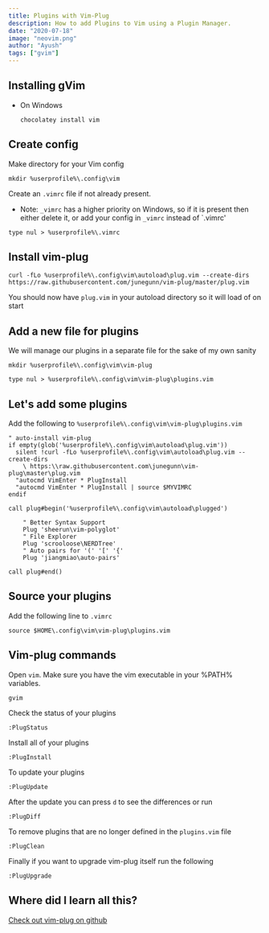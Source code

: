 ```yaml
---
title: Plugins with Vim-Plug
description: How to add Plugins to Vim using a Plugin Manager.
date: "2020-07-18"
image: "neovim.png"
author: "Ayush"
tags: ["gvim"]
---
```


## Installing gVim

- On Windows

  ```
  chocolatey install vim
  ```

## Create config

Make directory for your Vim config

```
mkdir %userprofile%\.config\vim
```

Create an `.vimrc` file if not already present.
- Note: `_vimrc` has a higher priority on Windows, so if it is present then either delete it, or add your config in `_vimrc` instead of `.vimrc'


```
type nul > %userprofile%\.vimrc
```

## Install vim-plug

```
curl -fLo %userprofile%\.config\vim\autoload\plug.vim --create-dirs https://raw.githubusercontent.com/junegunn/vim-plug/master/plug.vim
```

You should now have `plug.vim` in your autoload directory so it will load of on start

## Add a new file for plugins

We will manage our plugins in a separate file for the sake of my own sanity

```
mkdir %userprofile%\.config\vim\vim-plug

type nul > %userprofile%\.config\vim\vim-plug\plugins.vim
```

## Let's add some plugins

Add the following to `%userprofile%\.config\vim\vim-plug\plugins.vim`

```
" auto-install vim-plug
if empty(glob('%userprofile%\.config\vim\autoload\plug.vim'))
  silent !curl -fLo %userprofile%\.config\vim\autoload\plug.vim --create-dirs
    \ https:\\raw.githubusercontent.com\junegunn\vim-plug\master\plug.vim
  "autocmd VimEnter * PlugInstall
  "autocmd VimEnter * PlugInstall | source $MYVIMRC
endif

call plug#begin('%userprofile%\.config\vim\autoload\plugged')

    " Better Syntax Support
    Plug 'sheerun\vim-polyglot'
    " File Explorer
    Plug 'scrooloose\NERDTree'
    " Auto pairs for '(' '[' '{'
    Plug 'jiangmiao\auto-pairs'

call plug#end()

```

## Source your plugins

Add the following line to `.vimrc`

```
source $HOME\.config\vim\vim-plug\plugins.vim
```

## Vim-plug commands

Open `vim`. Make sure you have the vim executable in your %PATH% variables.

```
gvim
```

Check the status of your plugins

```
:PlugStatus
```

Install all of your plugins

```
:PlugInstall
```

To update your plugins

```
:PlugUpdate
```

After the update you can press `d` to see the differences or run

```
:PlugDiff
```

To remove plugins that are no longer defined in the `plugins.vim` file

```
:PlugClean
```

Finally if you want to upgrade vim-plug itself run the following

```
:PlugUpgrade
```

## Where did I learn all this?

[Check out vim-plug on github](https://github.com/junegunn/vim-plug)

